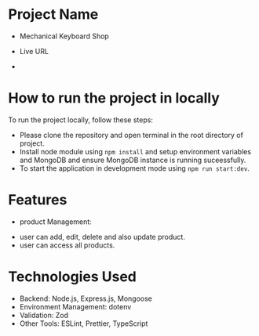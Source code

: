 # Project Name

- Mechanical Keyboard Shop

* Live URL

-

# How to run the project in locally

To run the project locally, follow these steps:

- Please clone the repository and open terminal in the root directory of project.
- Install node module using `npm install` and setup environment variables and MongoDB and ensure MongoDB instance is running suceessfully.
- To start the application in development mode using `npm run start:dev`.

# Features

- product Management:

* user can add, edit, delete and also update product.
* user can access all products.

# Technologies Used

- Backend: Node.js, Express.js, Mongoose
- Environment Management: dotenv
- Validation: Zod
- Other Tools: ESLint, Prettier, TypeScript
